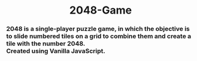 <h1 align="center">2048-Game</h1>

<h3 >2048 is a single-player puzzle game, in which the objective is to slide numbered tiles on a grid to combine them and
create a tile with the number 2048.</br>Created using Vanilla JavaScript.</h3>


